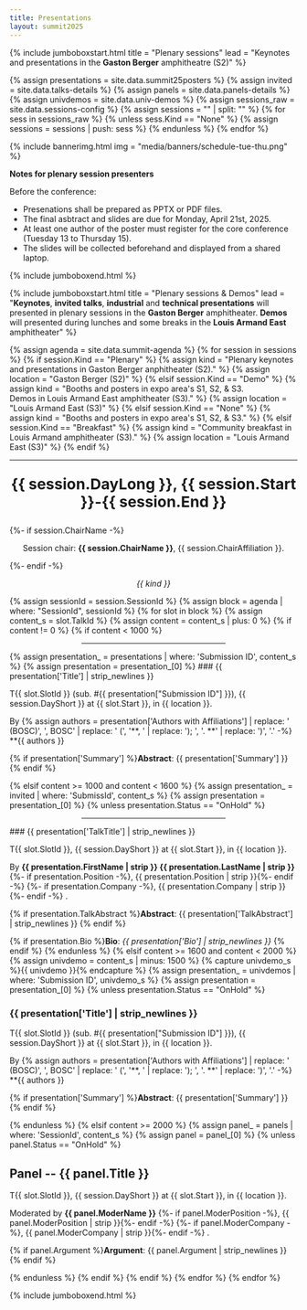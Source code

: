 ```yaml
---
title: Presentations
layout: summit2025
---
```


{% include jumboboxstart.html 
    title = "Plenary sessions"
    lead = "Keynotes and presentations in the <b>Gaston Berger</b> amphitheatre (S2)"
%}

{% assign presentations = site.data.summit25posters %}
{% assign invited = site.data.talks-details %}
{% assign panels  = site.data.panels-details %}
{% assign univdemos  = site.data.univ-demos %}
{% assign sessions_raw = site.data.sessions-config %}
{% assign sessions = "" | split: "" %}
{% for sess in sessions_raw %}
    {% unless sess.Kind == "None" %}
        {% assign sessions = sessions | push: sess %}
    {% endunless %}
{% endfor %}

{% include bannerimg.html
    img = "media/banners/schedule-tue-thu.png"
%}

**Notes for plenary session presenters**

Before the conference:
 - Presenations shall be prepared as PPTX or PDF files.
 - The final asbtract and slides are due for Monday, April 21st, 2025.
 - At least one author of the poster must register for the core
   conference (Tuesday 13 to Thursday 15).
 - The slides will be collected beforehand and displayed from a shared
   laptop.

{% include jumboboxend.html %}

{% include jumboboxstart.html 
    title = "Plenary sessions & Demos"
    lead =  "**Keynotes**, **invited talks**, **industrial** and **technical presentations** will presented in plenary sessions in the **Gaston Berger** amphitheater. **Demos** will presented during lunches and some breaks in the **Louis Armand East** amphitheater"
%}

{% assign agenda  = site.data.summit-agenda %}
{% for session in sessions %}
{% if session.Kind == "Plenary" %}
	{% assign kind = "Plenary keynotes and presentations in Gaston Berger anphitheater (S2)." %}
	{% assign location = "Gaston Berger (S2)" %}
{% elsif session.Kind == "Demo" %}
	{% assign kind = "Booths and posters in expo area's S1, S2, & S3.<br/>Demos in Louis Armand East amphitheater (S3)." %}
	{% assign location = "Louis Armand East (S3)" %}
{% elsif session.Kind == "None" %}
	{% assign kind = "Booths and posters in expo area's S1, S2, & S3." %}
{% elsif session.Kind == "Breakfast" %}
	{% assign kind = "Community breakfast in Louis Armand amphitheater (S3)." %}
	{% assign location = "Louis Armand East (S3)" %}
{% endif %}
<hr>
<p align="center" style="font-weight: bold; font-size: 1.875em">{{ session.DayLong }},  {{ session.Start }}-{{ session.End }}</p>
{%- if session.ChairName -%}<p align="center">Session chair: <b>{{ session.ChairName }}</b>, {{ session.ChairAffiliation }}.</p>{%- endif -%}
<p align="center" style="font-style: italic">{{ kind }}</p>
{% assign sessionId = session.SessionId %}
{% assign block = agenda | where: "SessionId", sessionId %}
{% for slot in block %}
{% assign content_s = slot.TalkId %}
{% assign content   = content_s | plus: 0 %}
{% if content != 0 %}
{% if content < 1000 %}
<hr style="width:50%;;margin-left:25%">
{% assign presentation_ = presentations | where: 'Submission ID', content_s %}
{% assign presentation  = presentation_[0] %}
### {{ presentation['Title'] | strip_newlines }}

T{{ slot.SlotId }} (sub. \#{{ presentation["Submission ID"] }}), {{ session.DayShort  }} at {{ slot.Start }}, in {{ location }}.

By {% assign authors = presentation['Authors with Affiliations'] | replace: ' (BOSC)', ', BOSC' | replace: ' (', '**, ' | replace: '); ', '. **' | replace: ')', '.' -%}
**{{ authors }}

{% if presentation['Summary'] %}**Abstract**: {{ presentation['Summary'] }} {% endif %}

{% elsif content >= 1000 and content < 1600 %}
{% assign presentation_ = invited | where: 'SubmissId', content_s %}
{% assign presentation  = presentation_[0] %}
{% unless presentation.Status == "OnHold" %}
<hr style="width:50%;;margin-left:25%">
### {{ presentation['TalkTitle'] | strip_newlines }}

T{{ slot.SlotId }}, {{ session.DayShort  }} at {{ slot.Start }}, in {{ location }}.

By **{{ presentation.FirstName | strip }} {{ presentation.LastName | strip }}**
{%- if presentation.Position -%}, {{ presentation.Position | strip }}{%- endif -%}
{%- if presentation.Company  -%}, {{ presentation.Company  | strip }}{%- endif -%}
.

{% if presentation.TalkAbstract %}**Abstract**: {{ presentation['TalkAbstract'] | strip_newlines }} {% endif %}

{% if presentation.Bio          %}**Bio**:     *{{ presentation['Bio'] | strip_newlines }}* {% endif %}
{% endunless %}
{% elsif content >= 1600 and content < 2000 %}
{% assign univdemo = content_s | minus: 1500 %}
{% capture univdemo_s %}{{ univdemo }}{% endcapture %}
{% assign presentation_ = univdemos | where: 'Submission ID', univdemo_s %}
{% assign presentation  = presentation_[0] %}
{% unless presentation.Status == "OnHold" %}

### {{ presentation['Title'] | strip_newlines }}

T{{ slot.SlotId }} (sub. \#{{ presentation["Submission ID"] }}), {{ session.DayShort  }} at {{ slot.Start }}, in {{ location }}.

By {% assign authors = presentation['Authors with Affiliations'] | replace: ' (BOSC)', ', BOSC' | replace: ' (', '**, ' | replace: '); ', '. **' | replace: ')', '.' -%}
**{{ authors }}

{% if presentation['Summary'] %}**Abstract**: {{ presentation['Summary'] }} {% endif %}

{% endunless %}
{% elsif content >= 2000 %}
{% assign panel_ = panels | where: 'SessionId', content_s %}
{% assign panel  = panel_[0] %}
{% unless panel.Status == "OnHold" %}

## Panel -- {{ panel.Title }}

T{{ slot.SlotId }}, {{ session.DayShort  }} at {{ slot.Start }}, in {{ location }}.

Moderated by **{{ panel.ModerName }}**
{%- if panel.ModerPosition -%}, {{ panel.ModerPosition | strip }}{%- endif -%}
{%- if panel.ModerCompany  -%}, {{ panel.ModerCompany  | strip }}{%- endif -%}
.

{% if panel.Argument %}**Argument**: {{ panel.Argument | strip_newlines }} {% endif %}

{% endunless %}
{% endif %}
{% endif %}
{% endfor %}
{% endfor %}

{% include jumboboxend.html %}
